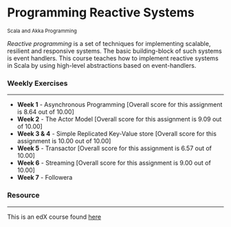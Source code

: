 # Programming Reactive Systems
<small>Scala and Akka Programming</small>

*Reactive programming* is a set of techniques for implementing scalable, resilient and responsive systems. The basic building-block of such systems is event handlers. This course teaches how to implement reactive systems in Scala by using high-level abstractions based on event-handlers.


### Weekly Exercises
------
* **Week 1** - Asynchronous Programming [Overall score for this assignment is 8.64 out of 10.00]
* **Week 2** - The Actor Model [Overall score for this assignment is 9.09 out of 10.00]
* **Week 3 & 4** - Simple Replicated Key-Value store [Overall score for this assignment is 10.00 out of 10.00]
* **Week 5** - Transactor [Overall score for this assignment is 6.57 out of 10.00]
* **Week 6** - Streaming [Overall score for this assignment is 9.00 out of 10.00]
* **Week 7** - Followera

### Resource
------
This is an edX course found [here](https://www.edx.org/course/programming-reactive-systems)
